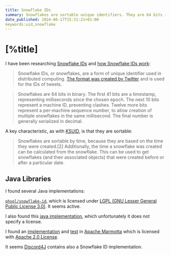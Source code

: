 ```yaml
---
title: Snowflake IDs
summary: Snowflakes are sortable unique identifiers. They are 64 bits in binary.
date_published: 2024-06-17T15:31:21+01:00
keywords:uid,snowflake
---
```


# [%title]

I have been researching [Snowflake IDs](https://en.wikipedia.org/wiki/Snowflake_ID) and [how Snowflake IDs work](https://www.youtube.com/watch?v=aLYKd7h7vgY): 

> Snowflake IDs, or snowflakes, are a form of unique identifier used in distributed computing. [The format was created by Twitter](https://blog.x.com/engineering/en_us/a/2010/announcing-snowflake) and is used for the IDs of tweets.

> Snowflakes are 64 bits in binary. The first 41 bits are a timestamp, representing milliseconds since the chosen epoch. The next 10 bits represent a machine ID, preventing clashes. Twelve more bits represent a per-machine sequence number, to allow creation of multiple snowflakes in the same millisecond. The final number is generally serialized in decimal.

A key characteristic, as with [KSUID](https://sergiodelamo.com/blog/ksuid.html), is that they are sortable: 
 
> Snowflakes are sortable by time, because they are based on the time they were created.[2] Additionally, the time a snowflake was created can be calculated from the snowflake. This can be used to get snowflakes (and their associated objects) that were created before or after a particular date.

## Java Libraries

I found several Java implementations: 

[`phxql/snowflake-id`](https://github.com/phxql/snowflake-id), which is licensed under [LGPL (GNU Lesser General Public License 3.0)](https://www.gnu.org/licenses/lgpl-3.0.en.html). It seems active. 

I also found this [java implementation](https://github.com/callicoder/java-snowflake), which unfortunately it does not specify a license.

I found an [implementation](https://github.com/apache/marmotta/blob/master/libraries/kiwi/kiwi-triplestore/src/main/java/org/apache/marmotta/kiwi/generator/SnowflakeIDGenerator.java) and [test](https://github.com/apache/marmotta/blob/master/libraries/kiwi/kiwi-triplestore/src/test/java/org/apache/marmotta/kiwi/test/generator/SnowflakeTest.java) in [Apache Marmotta](https://marmotta.apache.org)
which is licensed with [Apache 2.0 License](http://www.apache.org/licenses/LICENSE-2.0). 

It seems [Discord4J](https://discord4j.com) contains also a Snowflake ID implementation. 